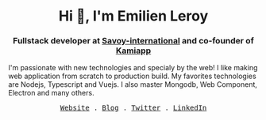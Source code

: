 <h1 align="center">Hi 👋, I'm Emilien Leroy</h1>
<h3 align="center">
  Fullstack developer at <a href="https://savoy-international.com">Savoy-international</a> and co-founder of <a href="https://kamiapp.fr">Kamiapp</a> 
</h3>


I'm passionate with new technologies and specialy by the web! I like making web application from scratch to production build. My favorites technologies are Nodejs, Typescript and Vuejs. I also master Mongodb, Web Component, Electron and many others.

<p align="center">
  <samp>
    <a href="https://www.emilienleroy.fr/">Website</a> .
    <a href="https://blog.emilienleroy.fr/">Blog</a> .
    <a href="https://twitter.com/EmilienLeroyIT">Twitter</a> .
    <a href="https://www.linkedin.com/in/EmilienLeroy">LinkedIn</a> 
  </samp>
</p>

